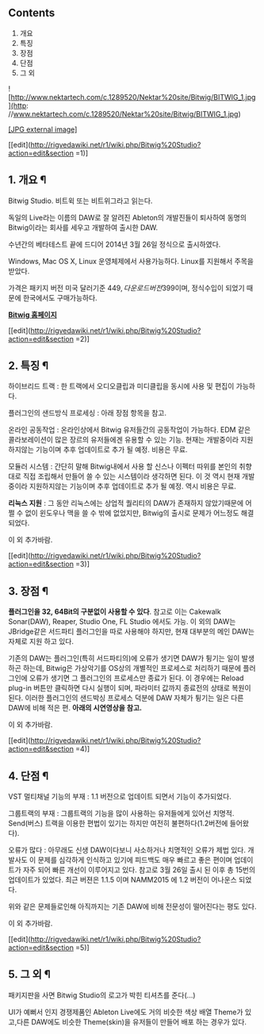 ## Contents

    

1. 개요 
2. 특징 
3. 장점 
4. 단점 
5. 그 외 

![http://www.nektartech.com/c.1289520/Nektar%20site/Bitwig/BITWIG_1.jpg](http:
//www.nektartech.com/c.1289520/Nektar%20site/Bitwig/BITWIG_1.jpg)

[[JPG external
image]](http://www.nektartech.com/c.1289520/Nektar%20site/Bitwig/BITWIG_1.jpg)

[[edit](http://rigvedawiki.net/r1/wiki.php/Bitwig%20Studio?action=edit&section
=1)]

## 1. 개요 ¶

Bitwig Studio. 비트윅 또는 비트위그라고 읽는다.

  

독일의 Live라는 이름의 DAW로 잘 알려진 Ableton의 개발진들이 퇴사하여 동명의 Bitwig이라는 회사를 세우고 개발하여 출시한
DAW.

  

수년간의 베타테스트 끝에 드디어 2014년 3월 26일 정식으로 출시하였다.

  

Windows, Mac OS X, Linux 운영체제에서 사용가능하다. Linux를 지원해서 주목을 받았다.

  

가격은 패키지 버전 미국 달러기준 449$, 다운로드 버전 399$이며, 정식수입이 되었기 때문에 한국에서도 구매가능하다.

  

**[Bitwig 홈페이지](http://www.bitwig.com/)**

[[edit](http://rigvedawiki.net/r1/wiki.php/Bitwig%20Studio?action=edit&section
=2)]

## 2. 특징 ¶

하이브리드 트랙 : 한 트랙에서 오디오클립과 미디클립을 동시에 사용 및 편집이 가능하다.

  

플러그인의 샌드방식 프로세싱 : 아래 장점 항목을 참고.

  

온라인 공동작업 : 온라인상에서 Bitwig 유저들간의 공동작업이 가능하다. EDM 같은 콜라보레이션이 많은 장르의 유저들에겐 유용할 수
있는 기능. 현재는 개발중이라 지원하지않는 기능이며 추후 업데이트로 추가 될 예정. 비용은 무료.

  

모듈러 시스템 : 간단히 말해 Bitwig내에서 사용 할 신스나 이펙터 따위를 본인의 취향대로 직접 조립해서 만들어 쓸 수 있는 시스템이라
생각하면 된다. 이 것 역시 현재 개발중이라 지원하지않는 기능이며 추후 업데이트로 추가 될 예정. 역시 비용은 무료.

  

**리눅스 지원** : 그 동안 리눅스에는 상업적 퀄리티의 DAW가 존재하지 않았기때문에 어쩔 수 없이 윈도우나 맥을 쓸 수 밖에 없었지만, Bitwig의 출시로 문제가 어느정도 해결되었다.

  

이 외 추가바람.

[[edit](http://rigvedawiki.net/r1/wiki.php/Bitwig%20Studio?action=edit&section
=3)]

## 3. 장점 ¶

**플러그인을 32, 64Bit의 구분없이 사용할 수 있다**. 참고로 이는 Cakewalk Sonar(DAW), Reaper, Studio One, FL Studio 에서도 가능. 이 외의 DAW는 JBridge같은 서드파티 플러그인을 따로 사용해야 하지만, 현재 대부분의 메인 DAW는 자체로 지원 하고 있다. 

  

기존의 DAW는 플러그인(특히 서드파티의)에 오류가 생기면 DAW가 튕기는 일이 발생하곤 하는데, Bitwig은 가상악기를 OS상의 개별적인
프로세스로 처리하기 때문에 플러그인에 오류가 생기면 그 플러그인의 프로세스만 종료가 된다. 이 경우에는 Reload plug-in 버튼만
클릭하면 다시 실행이 되며, 파라미터 값까지 종료전의 상태로 복원이 된다. 이러한 플러그인의 샌드박싱 프로세스 덕분에 DAW 자체가 튕기는
일은 다른 DAW에 비해 적은 편. **아래의 시연영상을 참고.**

  
  

  

이 외 추가바람.

[[edit](http://rigvedawiki.net/r1/wiki.php/Bitwig%20Studio?action=edit&section
=4)]

## 4. 단점 ¶

VST 멀티채널 기능의 부재 : 1.1 버전으로 업데이트 되면서 기능이 추가되었다.

  

그룹트랙의 부재 : 그룹트랙의 기능을 많이 사용하는 유저들에게 있어선 치명적. Send(버스) 트랙을 이용한 편법이 있기는 하지만 여전히
불편하다(1.2버전에 들어왔다).

  

오류가 많다 : 아무래도 신생 DAW이다보니 사소하거나 치명적인 오류가 제법 있다. 개발사도 이 문제를 심각하게 인식하고 있기에 피드백도
매우 빠르고 좋은 편이며 업데이트가 자주 되어 빠른 개선이 이루어지고 있다. 참고로 3월 26일 출시 된 이후 총 15번의 업데이트가
있었다. 최근 버젼은 1.1.5 이며 NAMM2015 에 1.2 버전이 어나운스 되었다.

  

위와 같은 문제들로인해 아직까지는 기존 DAW에 비해 전문성이 떨어진다는 평도 있다.

  

이 외 추가바람.

  

[[edit](http://rigvedawiki.net/r1/wiki.php/Bitwig%20Studio?action=edit&section
=5)]

## 5. 그 외 ¶

  

패키지판을 사면 Bitwig Studio의 로고가 박힌 티셔츠를 준다(...)

  

UI가 예뻐서 인지 경쟁제품인 Ableton Live에도 거의 비슷한 색상 배열 Theme가 있고,다른 DAW에도 비슷한
Theme(skin)을 유저들이 만들어 배포 하는 경우가 있다.

